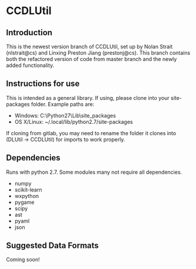 # CCDLUtil

## Introduction

This is the newest version branch of CCDLUtil, set up by Nolan Strait (nlstrait@cs) and Linxing Preston Jiang (prestonj@cs).
This branch contains both the refactored version of code from master branch and the newly added functionality.

## Instructions for use

This is intended as a general library.  If using, please clone into your site-packages folder. Example paths are:
* Windows: C:\Python27\Lib\site_packages
* OS X/Linux: ~/.local/lib/python2.7/site-packages

If cloning from gitlab, you may need to rename the folder it clones into (DLUtil -> CCDLUtil) for imports
to work properly.

## Dependencies
Runs with python 2.7.  Some modules many not require all dependencies. 
* numpy
* scikit-learn
* wxpython
* pygame
* scipy
* ast
* pyaml
* json

## Suggested Data Formats

Coming soon!
